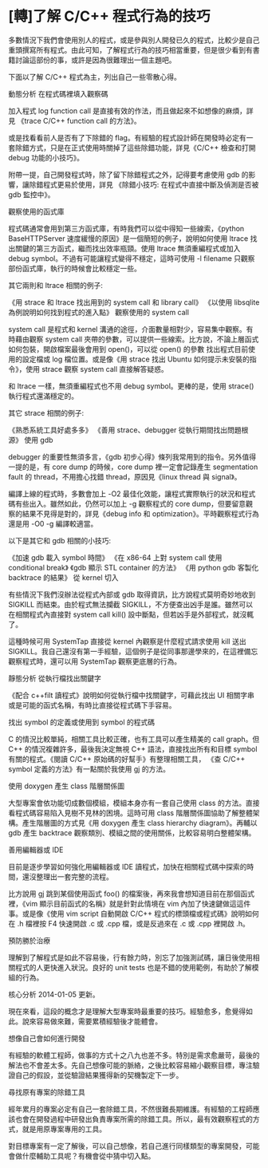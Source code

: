 # [轉]了解 C/C++ 程式行為的技巧

多數情況下我們會使用別人的程式，或是參與別人開發已久的程式，比較少是自己重頭撰寫所有程式。由此可知，了解程式行為的技巧相當重要，但是很少看到有書籍討論這部份的事，或許是因為很難理出一個主題吧。

下面以了解 C/C++ 程式為主，列出自己一些零散心得。

動態分析
在程式碼裡填入觀察碼

加入程式 log function call 是直接有效的作法，而且做起來不如想像的麻煩，詳見 《trace C/C++ function call 的方法》。

或是找看看前人是否有了下除錯的 flag。有經驗的程式設計師在開發時必定有一套除錯方式，只是在正式使用時關掉了這些除錯功能，詳見《C/C++ 檢查和打開 debug 功能的小技巧》。

附帶一提，自己開發程式時，除了留下除錯程式之外，記得要考慮使用 gdb 的影響，讓除錯程式更易於使用，詳見 《除錯小技巧: 在程式中直接中斷及偵測是否被 gdb 監控中》。

觀察使用的函式庫

程式碼通常會用到第三方函式庫，有時我們可以從中得知一些線索，《python BaseHTTPServer 速度緩慢的原因》是一個簡短的例子，說明如何使用 ltrace 找出關鍵的第三方函式，繼而找出效率瓶頸。使用 ltrace 無須重編程式或加入 debug symbol。不過有可能讓程式變得不穩定，這時可使用 -l filename 只觀察部份函式庫，執行的時候會比較穩定一些。

其它兩則和 ltrace 相關的例子:

《用 strace 和 ltrace 找出用到的 system call 和 library call》
《以使用 libsqlite 為例說明如何找到程式的進入點》
觀察使用的 system call

system call 是程式和 kernel 溝通的途徑，介面數量相對少，容易集中觀察。有時藉由觀察 system call 夾帶的參數，可以提供一些線索。比方說，不論上層函式如何包裝，開啟檔案最後會用到 open()，可以從 open() 的參數 找出程式目前使用的設定檔或 log 檔位置。或是像《用 strace 找出 Ubuntu 如何提示未安裝的指令》，使用 strace 觀察 system call 直接解答疑惑。

和 ltrace 一樣，無須重編程式也不用 debug symbol。更棒的是，使用 strace() 執行程式還滿穩定的。

其它 strace 相關的例子:

《熟悉系統工具好處多多》
《善用 strace、debugger 從執行期間找出問題根源》
使用 gdb

debugger 的重要性無須多言，《gdb 初步心得》條列我常用到的指令。另外值得一提的是，有 core dump 的時候，core dump 裡一定會記錄產生 segmentation fault 的 thread，不用擔心找錯 thread，原因見《linux thread 與 signal》。

編譯上線的程式時，多數會加上 -O2 最佳化效能，讓程式實際執行的狀況和程式碼有些出入。雖然如此，仍然可以加上 -g 觀察程式的 core dump，但要留意觀察的結果不見得是對的，詳見《debug info 和 optimization》。平時觀察程式行為還是用 -O0 -g 編譯較適當。

以下是其它和 gdb 相關的小技巧:

《加速 gdb 載入 symbol 時間》
《在 x86-64 上對 system call 使用 conditional break》
《gdb 顯示 STL container 的方法》
《用 python gdb 客製化 backtrace 的結果》
從 kernel 切入

有些情況下我們沒辦法從程式內部或 gdb 取得資訊，比方說程式莫明奇妙地收到 SIGKILL 而結束。由於程式無法攔截 SIGKILL，不方便查出凶手是誰。雖然可以在相關程式內直接對 system call kill() 設中斷點，但若凶手是外部程式，就沒輒了。

這種時候可用 SystemTap 直接從 kernel 內觀察是什麼程式請求使用 kill 送出 SIGKILL。我自己還沒有第一手經驗，這個例子是從同事那邊學來的，在這裡備忘觀察程式時，還可以用 SystemTap 觀察更底層的行為。

靜態分析
從執行檔找出關鍵字

《配合 c++filt 讀程式》說明如何從執行檔中找關鍵字，可藉此找出 UI 相關字串或是可能的函式名稱，有時比直接從程式碼下手容易。

找出 symbol 的定義或使用到 symbol 的程式碼

C 的情況比較單純，相關工具比較正確，也有工具可以產生精美的 call graph。但 C++ 的情況複雜許多，最後我決定無視 C++ 語法，直接找出所有和目標 symbol 有關的程式。《閱讀 C/C++ 原始碼的好幫手》有整理相關工具， 《查 C/C++ symbol 定義的方法》有一點關於我使用 gj 的方法。

使用 doxygen 產生 class 階層關係圖

大型專案會依功能切成數個模組，模組本身亦有一套自己使用 class 的方法。直接看程式碼容易陷入見樹不見林的困境。這時可用 class 階層關係圖協助了解整體架構。產生階層圖的方式見《用 doxygen 產生 class hierarchy diagram》。再輔以 gdb 產生 backtrace 觀察類別、模組之間的使用關係，比較容易明白整體架構。

善用編輯器或 IDE

目前是逐步學習如何強化用編輯器或 IDE 讀程式，加快在相關程式碼中探索的時間，還沒整理出一套完整的流程。

比方說用 gj 跳到某個使用函式 foo() 的檔案後，再來我會想知道目前在那個函式裡，《vim 顯示目前函式的名稱》就是針對此情境在 vim 內加了快速鍵做這這件事。或是像《使用 vim script 自動開啟 C/C++ 程式的標頭檔或程式碼》說明如何在 .h 檔裡按 F4 快速開啟 .c 或 .cpp 檔，或是反過來在 .c 或 .cpp 裡開啟 .h。

預防勝於治療

理解到了解程式是如此不容易後，行有餘力時，別忘了加強測試碼，讓日後使用相關程式的人更快進入狀況。良好的 unit tests 也是不錯的使用範例，有助於了解模組的行為。

核心分析
2014-01-05 更新。

現在來看，這段的概念才是理解大型專案時最重要的技巧。經驗愈多，愈覺得如此。說來容易做來難，需要累積經驗後才能體會。

想像自己會如何進行開發

有經驗的軟體工程師，做事的方式十之八九也差不多。特別是需求愈嚴苛，最後的解法也不會差太多。先自己想像可能的脈絡，之後比較容易縮小觀察目標，專注驗證自己的假設，並從驗證結果獲得新的契機製定下一步。

尋找原有專案的除錯工具

經年累月的專案必定有自己一套除錯工具，不然很難長期維護。有經驗的工程師應該也會在開發過程中研發出負責專案所需的除錯工具。所以，最有效觀察程式的方式，就是用原專案專用的工具。

對目標專案有一定了解後，可以自己想像，若自己進行同樣類型的專案開發，可能會做什麼輔助工具呢？有機會從中猜中切入點。
